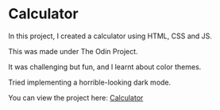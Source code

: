 # Calculator

In this project, I created a calculator using HTML, CSS and JS.

This was made under The Odin Project.

It was challenging but fun, and I learnt about color themes.

Tried implementing a horrible-looking dark mode.

You can view the project here: [Calculator](https://srivathsannayak.github.io/Calculator/)
